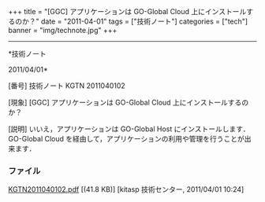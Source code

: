 ﻿+++
title = "[GGC] アプリケーションは GO-Global Cloud 上にインストールするのか？"
date = "2011-04-01"
tags = ["技術ノート"]
categories = ["tech"]
banner = "img/technote.jpg"
+++

-----------------------------------------------------------------------------------------------------------------------------

*技術ノート

2011/04/01*


[番号]
技術ノート KGTN 2011040102

[現象]
[GGC] アプリケーションは GO-Global Cloud 上にインストールするのか？

[説明]
いいえ，アプリケーションは GO-Global Host にインストールします．
GO-Global Cloud
を経由して，アプリケーションの利用や管理を行うことが出来ます．


### ファイル

 
 


[KGTN2011040102.pdf](http://techreport.kitasp.net/attachments/download/534/KGTN2011040102.pdf)
 [(41.8 KB)] [kitasp 技術センター, 2011/04/01
10:24]


 


 

